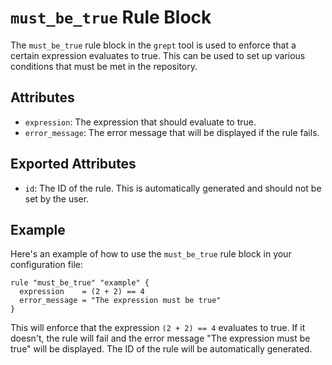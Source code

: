 # `must_be_true` Rule Block

The `must_be_true` rule block in the `grept` tool is used to enforce that a certain expression evaluates to true. This can be used to set up various conditions that must be met in the repository.

## Attributes

- `expression`: The expression that should evaluate to true.
- `error_message`: The error message that will be displayed if the rule fails.

## Exported Attributes

- `id`: The ID of the rule. This is automatically generated and should not be set by the user.

## Example

Here's an example of how to use the `must_be_true` rule block in your configuration file:

```hcl
rule "must_be_true" "example" {
  expression    = (2 + 2) == 4
  error_message = "The expression must be true"
}
```

This will enforce that the expression `(2 + 2) == 4` evaluates to true. If it doesn't, the rule will fail and the error message "The expression must be true" will be displayed. The ID of the rule will be automatically generated.